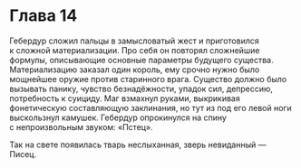 # Глава 14

Гебердур сложил пальцы в замысловатый жест и приготовился к сложной материализации. Про себя он повторял сложнейшие формулы, описывающие основные параметры будущего существа. Материализацию заказал один король, ему срочно нужно было мощнейшее оружие против старинного врага. Существо должно было вызывать панику, чувство безнадёжности, упадок сил, депрессию, потребность к суициду. Маг взмахнул руками, выкрикивая фонетическую составляющую заклинания, но тут из под его левой ноги выскользнул камушек. Гебердур опрокинулся на спину с непроизвольным звуком: «Пстец».

Так на свете появилась тварь неслыханная, зверь невиданный — Писец.


